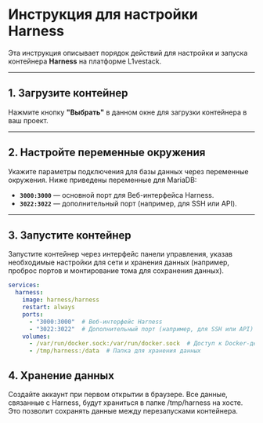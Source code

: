 # Инструкция для настройки Harness 

Эта инструкция описывает порядок действий для настройки и запуска контейнера **Harness** на платформе L1vestack.

---

## 1. Загрузите контейнер

Нажмите кнопку **"Выбрать"** в данном окне для загрузки контейнера в ваш проект.

---
## 2. Настройте переменные окружения

Укажите параметры подключения для базы данных через переменные окружения. Ниже приведены переменные для MariaDB:

- **`3000:3000`** — основной порт для Веб-интерфейса Harness.
- **`3022:3022`** — дополнительный порт (например, для SSH или API).

---

## 3. Запустите контейнер

Запустите контейнер через интерфейс панели управления, указав необходимые настройки для сети и хранения данных (например, проброс портов и монтирование тома для сохранения данных).

```yaml
services:
  harness:
    image: harness/harness
    restart: always
    ports:
      - "3000:3000"  # Веб-интерфейс Harness
      - "3022:3022"  # Дополнительный порт (например, для SSH или API)
    volumes:
      - /var/run/docker.sock:/var/run/docker.sock  # Доступ к Docker-демону на хосте
      - /tmp/harness:/data  # Папка для хранения данных
```

## 4. Хранение данных
Создайте аккаунт при первом открытии в браузере.
Все данные, связанные с Harness, будут храниться в папке /tmp/harness на хосте. Это позволит сохранять данные между перезапусками контейнера.